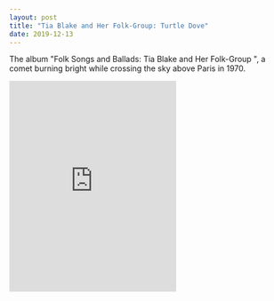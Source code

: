 ```yaml
---
layout: post
title: "Tia Blake and Her Folk-Group: Turtle Dove"
date: 2019-12-13
---
```


The album "Folk Songs and Ballads: Tia Blake and Her Folk-Group ", a comet burning bright while crossing the sky above Paris in 1970. 

<iframe src="https://open.spotify.com/embed/track/0u89poUfdddiQie8hBU72E" width="300" height="380" frameborder="0" allowtransparency="true" allow="encrypted-media"></iframe>
